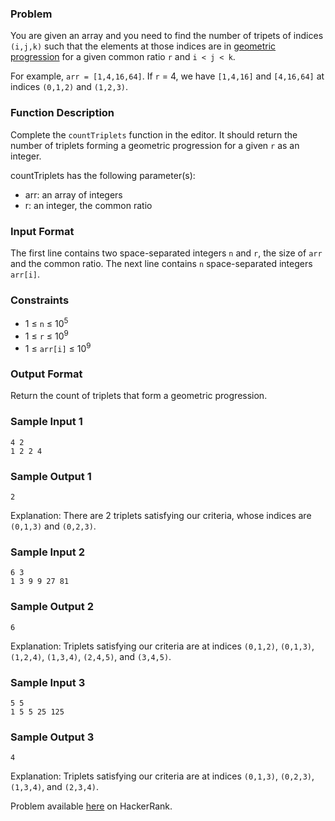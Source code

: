 ### Problem

You are given an array and you need to find the number of tripets of indices `(i,j,k)` such that the elements at those indices are in [geometric progression](https://en.wikipedia.org/wiki/Geometric_progression) for a given common ratio `r` and `i < j < k`.

For example, `arr = [1,4,16,64]`. If `r` = 4, we have `[1,4,16]` and `[4,16,64]` at indices `(0,1,2)` and `(1,2,3)`.

### Function Description

Complete the `countTriplets` function in the editor. It should return the number of triplets forming a geometric progression for a given `r` as an integer.

countTriplets has the following parameter(s):

- arr: an array of integers
- r: an integer, the common ratio

### Input Format

The first line contains two space-separated integers `n` and `r`, the size of `arr` and the common ratio. 
The next line contains `n` space-separated integers `arr[i]`.

### Constraints

- 1 ≤ `n` ≤ 10<sup>5</sup>
- 1 ≤ `r` ≤ 10<sup>9</sup>
- 1 ≤ `arr[i]` ≤ 10<sup>9</sup>

### Output Format

Return the count of triplets that form a geometric progression.

### Sample Input 1

```
4 2
1 2 2 4
```

### Sample Output 1

```
2
```

Explanation: There are 2 triplets satisfying our criteria, whose indices are `(0,1,3)` and `(0,2,3)`.


### Sample Input 2

```
6 3
1 3 9 9 27 81
```

### Sample Output 2

```
6
```

Explanation: Triplets satisfying our criteria are at indices `(0,1,2)`, `(0,1,3)`, `(1,2,4)`, `(1,3,4)`, `(2,4,5)`, and `(3,4,5)`.


### Sample Input 3


```
5 5
1 5 5 25 125
```

### Sample Output 3

```
4
```

Explanation: Triplets satisfying our criteria are at indices `(0,1,3)`, `(0,2,3)`, `(1,3,4)`, and `(2,3,4)`.


Problem available [here](https://www.hackerrank.com/challenges/count-triplets-1/problem) on HackerRank.
